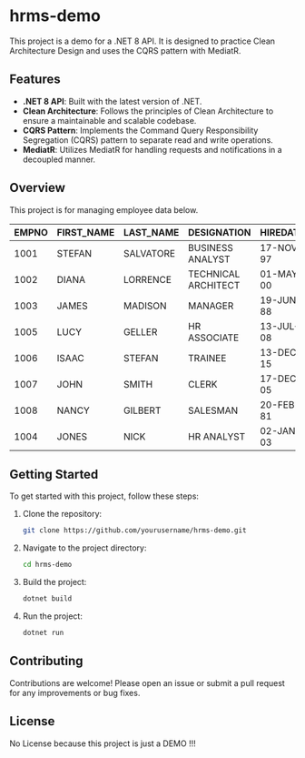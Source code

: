 # hrms-demo

This project is a demo for a .NET 8 API. It is designed to practice Clean Architecture Design and uses the CQRS pattern with MediatR.

## Features

- **.NET 8 API**: Built with the latest version of .NET.
- **Clean Architecture**: Follows the principles of Clean Architecture to ensure a maintainable and scalable codebase.
- **CQRS Pattern**: Implements the Command Query Responsibility Segregation (CQRS) pattern to separate read and write operations.
- **MediatR**: Utilizes MediatR for handling requests and notifications in a decoupled manner.

## Overview

This project is for managing employee data below.

| EMPNO | FIRST_NAME | LAST_NAME  | DESIGNATION         | HIREDATE    | SALARY | COMM | DEPTNO |
|-------|------------|------------|---------------------|-------------|--------|------|--------|
| 1001  | STEFAN     | SALVATORE  | BUSINESS ANALYST    | 17-NOV-97   | 50000  | -    | 40     |
| 1002  | DIANA      | LORRENCE   | TECHNICAL ARCHITECT | 01-MAY-00   | 70000  | -    | 10     |
| 1003  | JAMES      | MADISON    | MANAGER             | 19-JUN-88   | 80400  | -    | 40     |
| 1005  | LUCY       | GELLER     | HR ASSOCIATE        | 13-JUL-08   | 35000  | 200  | 30     |
| 1006  | ISAAC      | STEFAN     | TRAINEE             | 13-DEC-15   | 20000  | -    | 40     |
| 1007  | JOHN       | SMITH      | CLERK               | 17-DEC-05   | 12000  | -    | 10     |
| 1008  | NANCY      | GILBERT    | SALESMAN            | 20-FEB-81   | 1600  | 300 | 10     |
| 1004  | JONES      | NICK       | HR ANALYST          | 02-JAN-03   | 47000  | -    | 30     |




## Getting Started

To get started with this project, follow these steps:

1. Clone the repository:
    ```sh
    git clone https://github.com/yourusername/hrms-demo.git
    ```
2. Navigate to the project directory:
    ```sh
    cd hrms-demo
    ```
3. Build the project:
    ```sh
    dotnet build
    ```
4. Run the project:
    ```sh
    dotnet run
    ```

## Contributing

Contributions are welcome! Please open an issue or submit a pull request for any improvements or bug fixes.

## License

No License because this project is just a DEMO !!!
